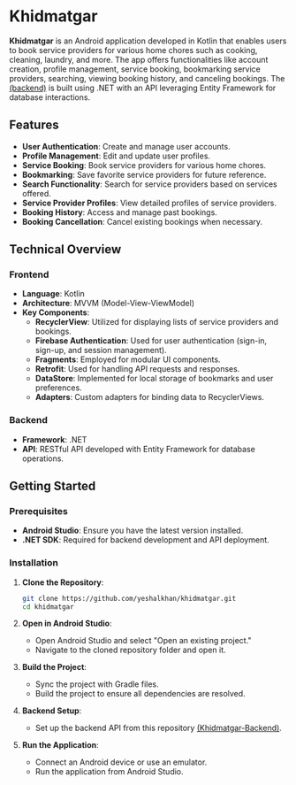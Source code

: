 # Khidmatgar

**Khidmatgar** is an Android application developed in Kotlin that enables users to book service providers for various home chores such as cooking, cleaning, laundry, and more. The app offers functionalities like account creation, profile management, service booking, bookmarking service providers, searching, viewing booking history, and canceling bookings. The [(backend)](https://github.com/yeshalkhan/khidmatgar-backend) is built using .NET with an API leveraging Entity Framework for database interactions.

## Features

- **User Authentication**: Create and manage user accounts.
- **Profile Management**: Edit and update user profiles.
- **Service Booking**: Book service providers for various home chores.
- **Bookmarking**: Save favorite service providers for future reference.
- **Search Functionality**: Search for service providers based on services offered.
- **Service Provider Profiles**: View detailed profiles of service providers.
- **Booking History**: Access and manage past bookings.
- **Booking Cancellation**: Cancel existing bookings when necessary.

## Technical Overview

### Frontend

- **Language**: Kotlin
- **Architecture**: MVVM (Model-View-ViewModel)
- **Key Components**:
  - **RecyclerView**: Utilized for displaying lists of service providers and bookings.
  - **Firebase Authentication**: Used for user authentication (sign-in, sign-up, and session management).
  - **Fragments**: Employed for modular UI components.
  - **Retrofit**: Used for handling API requests and responses.
  - **DataStore**: Implemented for local storage of bookmarks and user preferences.
  - **Adapters**: Custom adapters for binding data to RecyclerViews.

### Backend

- **Framework**: .NET
- **API**: RESTful API developed with Entity Framework for database operations.

## Getting Started

### Prerequisites

- **Android Studio**: Ensure you have the latest version installed.
- **.NET SDK**: Required for backend development and API deployment.

### Installation

1. **Clone the Repository**:
   ```bash
   git clone https://github.com/yeshalkhan/khidmatgar.git
   cd khidmatgar
   ```

2. **Open in Android Studio**:
   - Open Android Studio and select "Open an existing project."
   - Navigate to the cloned repository folder and open it.

3. **Build the Project**:
   - Sync the project with Gradle files.
   - Build the project to ensure all dependencies are resolved.

4. **Backend Setup**:
   - Set up the backend API from this repository [(Khidmatgar-Backend)](https://github.com/yeshalkhan/khidmatgar-backend).

5. **Run the Application**:
   - Connect an Android device or use an emulator.
   - Run the application from Android Studio.
